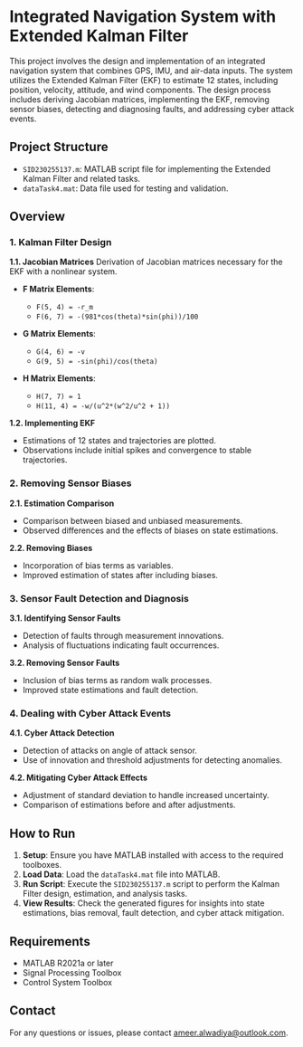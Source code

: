 # Integrated Navigation System with Extended Kalman Filter

This project involves the design and implementation of an integrated navigation system that combines GPS, IMU, and air-data inputs. The system utilizes the Extended Kalman Filter (EKF) to estimate 12 states, including position, velocity, attitude, and wind components. The design process includes deriving Jacobian matrices, implementing the EKF, removing sensor biases, detecting and diagnosing faults, and addressing cyber attack events.

## Project Structure

- `SID230255137.m`: MATLAB script file for implementing the Extended Kalman Filter and related tasks.
- `dataTask4.mat`: Data file used for testing and validation.

## Overview

### 1. Kalman Filter Design

**1.1. Jacobian Matrices**
Derivation of Jacobian matrices necessary for the EKF with a nonlinear system.

- **F Matrix Elements**:
  - `F(5, 4) = -r_m`
  - `F(6, 7) = -(981*cos(theta)*sin(phi))/100`

- **G Matrix Elements**:
  - `G(4, 6) = -v`
  - `G(9, 5) = -sin(phi)/cos(theta)`

- **H Matrix Elements**:
  - `H(7, 7) = 1`
  - `H(11, 4) = -w/(u^2*(w^2/u^2 + 1))`

**1.2. Implementing EKF**
- Estimations of 12 states and trajectories are plotted.
- Observations include initial spikes and convergence to stable trajectories.

### 2. Removing Sensor Biases

**2.1. Estimation Comparison**
- Comparison between biased and unbiased measurements.
- Observed differences and the effects of biases on state estimations.

**2.2. Removing Biases**
- Incorporation of bias terms as variables.
- Improved estimation of states after including biases.

### 3. Sensor Fault Detection and Diagnosis

**3.1. Identifying Sensor Faults**
- Detection of faults through measurement innovations.
- Analysis of fluctuations indicating fault occurrences.

**3.2. Removing Sensor Faults**
- Inclusion of bias terms as random walk processes.
- Improved state estimations and fault detection.

### 4. Dealing with Cyber Attack Events

**4.1. Cyber Attack Detection**
- Detection of attacks on angle of attack sensor.
- Use of innovation and threshold adjustments for detecting anomalies.

**4.2. Mitigating Cyber Attack Effects**
- Adjustment of standard deviation to handle increased uncertainty.
- Comparison of estimations before and after adjustments.

## How to Run

1. **Setup**: Ensure you have MATLAB installed with access to the required toolboxes.
2. **Load Data**: Load the `dataTask4.mat` file into MATLAB.
3. **Run Script**: Execute the `SID230255137.m` script to perform the Kalman Filter design, estimation, and analysis tasks.
4. **View Results**: Check the generated figures for insights into state estimations, bias removal, fault detection, and cyber attack mitigation.

## Requirements

- MATLAB R2021a or later
- Signal Processing Toolbox
- Control System Toolbox

## Contact

For any questions or issues, please contact ameer.alwadiya@outlook.com.

